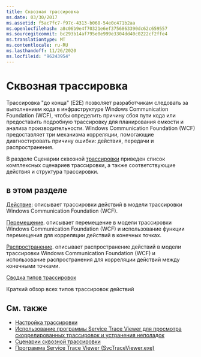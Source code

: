 ```yaml
---
title: Сквозная трассировка
ms.date: 03/30/2017
ms.assetid: f5ac7fc7-f97c-4313-b068-54e0c471b2aa
ms.openlocfilehash: a8c06b9e4f70321e6ef3756863390dc62c659557
ms.sourcegitcommit: bc293b14af795e0e999e3304dd40c0222cf2ffe4
ms.translationtype: MT
ms.contentlocale: ru-RU
ms.lasthandoff: 11/26/2020
ms.locfileid: "96243954"
---
```

# <a name="end-to-end-tracing"></a>Сквозная трассировка

Трассировка "до конца" (E2E) позволяет разработчикам следовать за выполнением кода в инфраструктуре Windows Communication Foundation (WCF), чтобы определить причину сбоя пути кода или предоставить подробную трассировку для планирования емкости и анализа производительности. Windows Communication Foundation (WCF) предоставляет три механизма корреляции, помогающие диагностировать причину ошибки: действия, передачи и распространения.  
  
 В разделе Сценарии сквозной [трассировки](end-to-end-tracing-scenarios.md) приведен список комплексных сценариев трассировки, а также соответствующие действия и структура трассировки.  
  
## <a name="in-this-section"></a>в этом разделе  

 [Действие](activity.md): описывает трассировки действий в модели трассировки Windows Communication Foundation (WCF).  
  
 [Перемещение](transfer.md). описывает перемещение в модели трассировки Windows Communication Foundation (WCF) и использование функции перемещения для корреляции действий в конечных точках.  
  
 [Распространение](propagation.md). описывает распространение действий в модели трассировки Windows Communication Foundation (WCF) и использование распространения для корреляции действий между конечными точками.  
  
 [Сводка типов трассировок](trace-type-summary.md)  
  
 Краткий обзор всех типов трассировок действий  
  
## <a name="see-also"></a>См. также

- [Настройка трассировки](configuring-tracing.md)
- [Использование программы Service Trace Viewer для просмотра скоррелированных трассировок и устранения неполадок](using-service-trace-viewer-for-viewing-correlated-traces-and-troubleshooting.md)
- [Сценарии сквозной трассировки](end-to-end-tracing-scenarios.md)
- [Программа Service Trace Viewer (SvcTraceViewer.exe)](../../service-trace-viewer-tool-svctraceviewer-exe.md)
